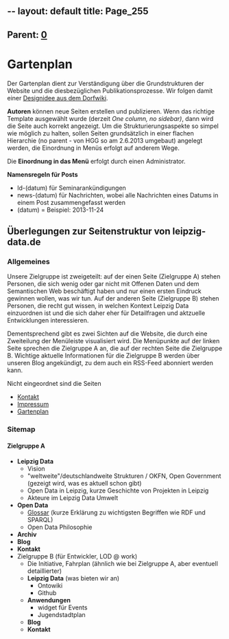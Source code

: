 --
layout: default
title: Page_255
---

## Parent: [0](Page_0)

# Gartenplan

Der Gartenplan dient zur Verständigung über die Grundstrukturen der Website und die diesbezüglichen Publikationsprozesse. Wir folgen damit einer <a href="http://www.dorfwiki.org/wiki.cgi?GartenPlan">Designidee aus dem Dorfwiki</a>.

<strong>Autoren</strong> können neue Seiten erstellen und publizieren. Wenn das richtige Template ausgewählt wurde (derzeit <em>One column, no sidebar)</em>, dann wird die Seite auch korrekt angezeigt. Um die Strukturierungsaspekte so simpel wie möglich zu halten, sollen Seiten grundsätzlich in einer flachen Hierarchie (no parent - von HGG so am 2.6.2013 umgebaut) angelegt werden, die Einordnung in Menüs erfolgt auf anderem Wege.

Die <strong>Einordnung in das Menü</strong> erfolgt durch einen Administrator.

<strong>Namensregeln für Posts</strong>
<ul>
	<li>ld-(datum) für Seminarankündigungen</li>
	<li>news-(datum) für Nachrichten, wobei alle Nachrichten eines Datums in einem Post zusammengefasst werden</li>
	<li>(datum) = Beispiel: 2013-11-24</li>
</ul>
<h2>Überlegungen zur Seitenstruktur von leipzig-data.de</h2>
<h3>Allgemeines</h3>
Unsere Zielgruppe ist zweigeteilt: auf der einen Seite (Zielgruppe A) stehen Personen, die sich wenig oder gar nicht mit Offenen Daten und dem Semantischen Web beschäftigt haben und nur einen ersten Eindruck gewinnen wollen, was wir tun. Auf der anderen Seite (Zielgruppe B) stehen Personen, die recht gut wissen, in welchen Kontext Leipzig Data einzuordnen ist und die sich daher eher für Detailfragen und aktzuelle Entwicklungen interessieren.

Dementsprechend gibt es zwei Sichten auf die Website, die durch eine Zweiteilung der Menüleiste visualisiert wird. Die Menüpunkte auf der linken Seite sprechen die Zielgruppe A an, die auf der rechten Seite die Zielgruppe B. Wichtige aktuelle Informationen für die Zielgruppe B werden über unseren Blog angekündigt, zu dem auch ein RSS-Feed abonniert werden kann.

Nicht eingeordnet sind die Seiten
<ul>
	<li><a title="Kontakt" href="http://www.leipzig-data.de/kontakt/">Kontakt</a></li>
	<li><a title="Impressum" href="http://www.leipzig-data.de/impressum/">Impressum</a></li>
	<li><a title="Gartenplan" href="http://www.leipzig-data.de/gartenplan/">Gartenplan</a></li>
</ul>
<h3>Sitemap</h3>
<h4>Zielgruppe A</h4>
<ul>
	<li><b>Leipzig Data</b>
<ul>
	<li>Vision</li>
	<li>"weltweite"/deutschlandweite Strukturen / OKFN, Open Government (gezeigt wird, was es aktuell schon gibt)</li>
	<li>Open Data in Leipzig, kurze Geschichte von Projekten in Leipzig</li>
	<li>Akteure im Leipzig Data Umwelt</li>
</ul>
</li>
	<li><b>Open Data</b>
<ul>
	<li><a title="LD.Glossar" href="http://www.leipzig-netz.de/index.php5/LD.Glossar"> Glossar</a> (kurze Erklärung zu wichtigsten Begriffen wie RDF und SPARQL)</li>
	<li>Open Data Philosophie</li>
</ul>
</li>
	<li><b>Archiv</b></li>
	<li><b>Blog</b></li>
	<li><b>Kontakt</b></li>
	<li>Zielgruppe B (für Entwickler, LOD @ work)
<ul>
	<li>Die Initiative, Fahrplan (ähnlich wie bei Zielgruppe A, aber eventuell detaillierter)</li>
	<li><b>Leipzig Data</b> (was bieten wir an)
<ul>
	<li>Ontowiki</li>
	<li>Github</li>
</ul>
</li>
	<li><b>Anwendungen</b>
<ul>
	<li>widget für Events</li>
	<li>Jugendstadtplan</li>
</ul>
</li>
	<li><b>Blog</b></li>
	<li><b>Kontakt</b></li>
</ul>
</li>
</ul>

